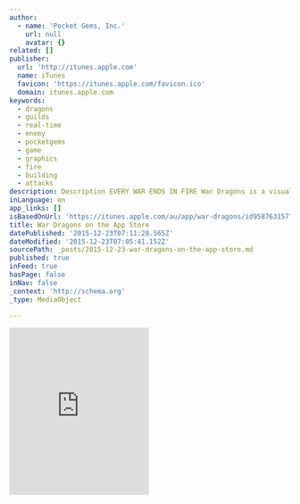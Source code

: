 ```yaml
---
author:
  - name: 'Pocket Gems, Inc.'
    url: null
    avatar: {}
related: []
publisher:
  url: 'http://itunes.apple.com'
  name: iTunes
  favicon: 'https://itunes.apple.com/favicon.ico'
  domain: itunes.apple.com
keywords:
  - dragons
  - guilds
  - real-time
  - enemy
  - pocketgems
  - game
  - graphics
  - fire
  - building
  - attacks
description: Description EVERY WAR ENDS IN FIRE War Dragons is a visually stunning 3D Real-Time Strategy game that puts you in control of hundreds of destructive dragons that use a combination of fire and magical spells to unleash their fury upon enemies.
inLanguage: en
app_links: []
isBasedOnUrl: 'https://itunes.apple.com/au/app/war-dragons/id958763157?mt=8'
title: War Dragons on the App Store
datePublished: '2015-12-23T07:11:28.565Z'
dateModified: '2015-12-23T07:05:41.152Z'
sourcePath: _posts/2015-12-23-war-dragons-on-the-app-store.md
published: true
inFeed: true
hasPage: false
inNav: false
_context: 'http://schema.org'
_type: MediaObject

---
```

<iframe src="https://cdn.embedly.com/widgets/media.html?src=http%3A%2F%2Fwidgets.itunes.apple.com%2Fwidget.html%3Fc%3Dau%26brc%3DFFFFFF%26blc%3DFFFFFF%26trc%3DFFFFFF%26tlc%3DFFFFFF%26d%3D%26t%3D%26m%3Dsoftware%26e%3Dsoftware%2CiPadSoftware%26w%3D250%26h%3D300%26ids%3D958763157%26wt%3Ddiscovery%26partnerId%3D%26affiliate_id%3D%26at%3D%26ct%3D&amp;url=https%3A%2F%2Fitunes.apple.com%2Fau%2Fapp%2Fwar-dragons%2Fid958763157%3Fmt%3D8&amp;image=http%3A%2F%2Fis2.mzstatic.com%2Fimage%2Fthumb%2FPurple49%2Fv4%2Fce%2F43%2F49%2Fce43499c-174d-0ad2-0686-d2485a669482%2Fsource%2F1200x630bf.jpg&amp;key=b7d04c9b404c499eba89ee7072e1c4f7&amp;type=text%2Fhtml&amp;schema=apple" width="250" height="300" scrolling="no" frameborder="0" allowfullscreen="allowfullscreen" style=""></iframe>